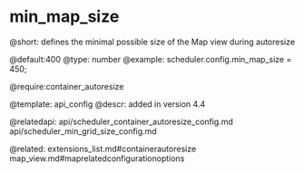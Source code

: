 min_map_size
=============


@short:
	defines the minimal possible size of the Map view during autoresize

@default:400
@type: number
@example:
scheduler.config.min_map_size = 450;

@require:container_autoresize

@template:	api_config
@descr:
added in version 4.4


@relatedapi:
api/scheduler_container_autoresize_config.md
api/scheduler_min_grid_size_config.md

@related:
extensions_list.md#containerautoresize
map_view.md#maprelatedconfigurationoptions